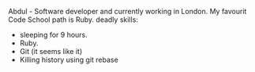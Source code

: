 Abdul - Software developer and currently working in London. 
My favourit Code School path is Ruby.
deadly skills: 
* sleeping for 9 hours.
* Ruby.
* Git (it seems like it)
* Killing history using git rebase
